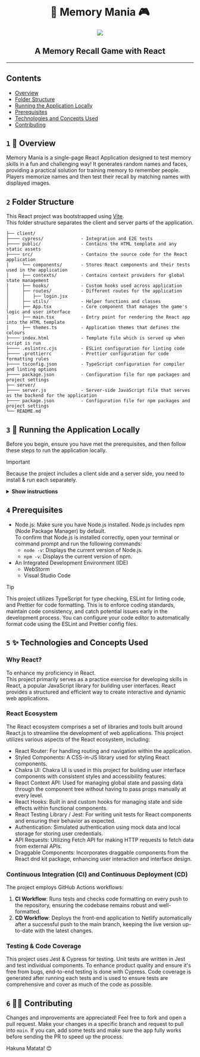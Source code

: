 <div align="center">
    <h1>🧠 Memory Mania 🎮</h1>
    <a href="https://memorymania.netlify.app/"><img src="https://img.shields.io/badge/Play-Game-green.svg"></a>
    <h2>A Memory Recall Game with React</h2>
</div>

---

## Contents

- [Overview](#1--overview)
- [Folder Structure](#2-folder-structure)
- [Running the Application Locally](#3--running-the-application-locally)
- [Prerequisites](#4-prerequisites)
- [Technologies and Concepts Used](#5--technologies-and-concepts-used)
- [Contributing](#6--contributing)

## `1` 🎯 Overview

Memory Mania is a single-page React Application designed to test memory skills
in a fun and challenging way!
It generates random names and faces, providing a practical solution for training memory to remember people.
Players memorize names and then test their recall by matching names with displayed images.

## `2` Folder Structure
This React project was bootstrapped using [Vite](https://vitejs.dev/guide/).  
This folder structure separates the client and server parts of the application.

```
├── client/
├──── cypress/              - Integration and E2E tests
├──── public/               - Contains the HTML template and any static assets
├──── src/                  - Contains the source code for the React application
│     └── components/       - Stores React components and their tests used in the application
│     ├── contexts/         - Contains context providers for global state management
│     ├── hooks/            - Custom hooks used across application
│     ├── routes/           - Different routes for the application
│     │   ├── login.jsx  
│     ├── utils/            - Helper functions and classes
│     ├── App.tsx           - Core component that manages the game's logic and user interface
│     ├── main.tsx          - Entry point for rendering the React app into the HTML template
│     ├── themes.ts         - Application themes that defines the colours
├──── index.html            - Template file which is served up when script is run
├──── .eslintrc.cjs         - ESLint configuration for linting code
├──── .prettierrc           - Prettier configuration for code formatting rules
├──── tsconfig.json         - TypeScript configuration for compiler and linting options
├──── package.json          - Configuration file for npm packages and project settings
├── server/
├──── server.js             - Server-side JavaScript file that serves as the backend for the application
├──── package.json          - Configuration file for npm packages and project settings
└── README.md
```

## `3` 🚀 Running the Application Locally
Before you begin, ensure you have met the prerequisites, and then
follow these steps to run the application locally.
> [!IMPORTANT]
>
> Because the project includes a client side and a server side, you need to install & run each separately.

<details><summary><b>Show instructions</b></summary>

1. **Clone the repository**: Start by cloning the repository to your local machine.
2. **Navigate to the client/server directory**: Go to each folder within the project's root directory.
3. **Install dependencies**: Install the project dependencies using npm.
   ```shell
    npm install
    ```
   Running npm install will ensure that your project has access to the required packages and libraries defined in the package.json file.
4. Start the development server:
    ```shell
    npm run dev
    ```
   The `npm run dev` command is defined in "scripts" in `package.json` and starts the development server provided by
   Vite. It automatically compiles and serves the React application.
5. Once the development server starts,
   it will display the actual URL in the terminal. You can access the application by navigating to the URL shown in your terminal.  
   There will be a separate URL for the server that is running.

</details>

## `4` Prerequisites
- Node.js: Make sure you have Node.js installed.
  Node.js includes npm (Node Package Manager) by default.  
  To confirm that Node.js is installed correctly, open your terminal or command prompt and run the following commands:
  - `node -v`: Displays the current version of Node.js.
  - `npm -v`: Displays the current version of npm.
- An Integrated Development Environment (IDE)
  - WebStorm
  - Visual Studio Code

> [!TIP]
>
> This project utilizes TypeScript for type checking, ESLint for
> linting code, and Prettier for code formatting. This is to
> enforce coding standards, maintain code consistency, and catch potential issues
> early in the development process.
> You can configure your code editor to automatically format code using the ESLint and Prettier config files.

## `5` ✨ Technologies and Concepts Used

### Why React?

To enhance my proficiency in React.  
This project primarily serves as a practice exercise for developing skills in React,
a popular JavaScript library for building user interfaces.
React provides a structured and efficient way to create interactive
and dynamic web applications.

### React Ecosystem

The React ecosystem comprises a set of libraries and tools built around React.js
to streamline the development of web applications.
This project utilizes various aspects of the React ecosystem, including:

- React Router: For handling routing and navigation within the application.
- Styled Components: A CSS-in-JS library used for styling React components.
- Chakra UI: Chakra UI is used in this project for building user interface components with consistent styles and
  accessibility features.
- React Context API: Used for managing global state and passing data through the component tree without having to pass
  props manually at every level.
- React Hooks: Built in and custom hooks for managing state and side effects within functional components.
- React Testing Library / Jest: For writing unit tests for React components and ensuring their behavior as expected.
- Authentication: Simulated authentication using mock data and local storage for storing user credentials.
- API Requests: Utilizing Fetch API for making HTTP requests to fetch data from external APIs.
- Draggable Components: Incorporates draggable components from the React dnd kit package,
  enhancing user interaction and interface design.

### Continuous Integration (CI) and Continuous Deployment (CD)

The project employs GitHub Actions workflows:

1. **CI Workflow**: Runs tests and checks code formatting on every push to the repository, ensuring the codebase remains
   robust and well-formatted.
2. **CD Workflow**: Deploys the front-end application to Netlify automatically after a successful push to the main
   branch, keeping
   the live version up-to-date with the latest changes.

### Testing & Code Coverage

This project uses Jest & Cypress for testing. Unit tests are written in Jest and test individual components.
To enhance product quality and ensure it's free from bugs, end-to-end testing is done with Cypress.
Code coverage is generated after running each tests and is used to ensure tests are comprehensive
and cover as much of the code as possible.

## `6` 🤝🏻 Contributing

Changes and improvements are appreciated! Feel free to fork and open a pull request.
Make your changes in a specific branch and request to pull into `main`.
If you can, add some tests and make sure the app fully works before sending the PR to speed up the process.

Hakuna Matata! 😊
